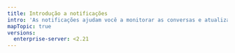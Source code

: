 ```yaml
---
title: Introdução a notificações
intro: 'As notificações ajudam você a monitorar as conversas e atualizações de seu interesse. É possível receber notificações em {% data variables.product.product_name %} ou em seu e-mail de cliente sobre conversas nas quais você esteja participando ou atualizações que você está acompanhando.'
mapTopic: true
versions:
  enterprise-server: <2.21
---
```


